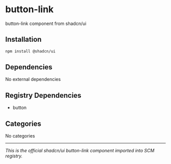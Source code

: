 # button-link

button-link component from shadcn/ui

## Installation

```bash
npm install @shadcn/ui
```

## Dependencies

No external dependencies

## Registry Dependencies

- button

## Categories

No categories

---

*This is the official shadcn/ui button-link component imported into SCM registry.*
